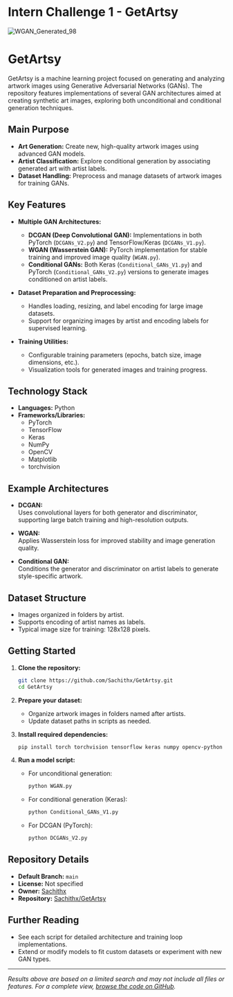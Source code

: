 # Intern Challenge 1 - GetArtsy
![WGAN_Generated_98](https://user-images.githubusercontent.com/117737754/205827597-5fa6e262-9ce4-4834-8203-a03b3fa74136.png)

# GetArtsy

GetArtsy is a machine learning project focused on generating and analyzing artwork images using Generative Adversarial Networks (GANs). The repository features implementations of several GAN architectures aimed at creating synthetic art images, exploring both unconditional and conditional generation techniques.

## Main Purpose

- **Art Generation:** Create new, high-quality artwork images using advanced GAN models.
- **Artist Classification:** Explore conditional generation by associating generated art with artist labels.
- **Dataset Handling:** Preprocess and manage datasets of artwork images for training GANs.

## Key Features

- **Multiple GAN Architectures:**
  - **DCGAN (Deep Convolutional GAN):** Implementations in both PyTorch (`DCGANs_V2.py`) and TensorFlow/Keras (`DCGANs_V1.py`).
  - **WGAN (Wasserstein GAN):** PyTorch implementation for stable training and improved image quality (`WGAN.py`).
  - **Conditional GANs:** Both Keras (`Conditional_GANs_V1.py`) and PyTorch (`Conditional_GANs_V2.py`) versions to generate images conditioned on artist labels.

- **Dataset Preparation and Preprocessing:**
  - Handles loading, resizing, and label encoding for large image datasets.
  - Support for organizing images by artist and encoding labels for supervised learning.

- **Training Utilities:**
  - Configurable training parameters (epochs, batch size, image dimensions, etc.).
  - Visualization tools for generated images and training progress.

## Technology Stack

- **Languages:** Python
- **Frameworks/Libraries:**
  - PyTorch
  - TensorFlow
  - Keras
  - NumPy
  - OpenCV
  - Matplotlib
  - torchvision

## Example Architectures

- **DCGAN:**  
  Uses convolutional layers for both generator and discriminator, supporting large batch training and high-resolution outputs.

- **WGAN:**  
  Applies Wasserstein loss for improved stability and image generation quality.

- **Conditional GAN:**  
  Conditions the generator and discriminator on artist labels to generate style-specific artwork.

## Dataset Structure

- Images organized in folders by artist.
- Supports encoding of artist names as labels.
- Typical image size for training: 128x128 pixels.

## Getting Started

1. **Clone the repository:**
   ```bash
   git clone https://github.com/Sachithx/GetArtsy.git
   cd GetArtsy
   ```

2. **Prepare your dataset:**
   - Organize artwork images in folders named after artists.
   - Update dataset paths in scripts as needed.

3. **Install required dependencies:**
   ```bash
   pip install torch torchvision tensorflow keras numpy opencv-python matplotlib scikit-learn
   ```

4. **Run a model script:**
   - For unconditional generation:
     ```bash
     python WGAN.py
     ```
   - For conditional generation (Keras):
     ```bash
     python Conditional_GANs_V1.py
     ```
   - For DCGAN (PyTorch):
     ```bash
     python DCGANs_V2.py
     ```

## Repository Details

- **Default Branch:** `main`
- **License:** Not specified
- **Owner:** [Sachithx](https://github.com/Sachithx)
- **Repository:** [Sachithx/GetArtsy](https://github.com/Sachithx/GetArtsy)

## Further Reading

- See each script for detailed architecture and training loop implementations.
- Extend or modify models to fit custom datasets or experiment with new GAN types.

---

_Results above are based on a limited search and may not include all files or features. For a complete view, [browse the code on GitHub](https://github.com/Sachithx/GetArtsy/search?q=)._
